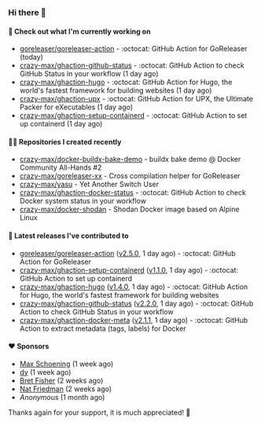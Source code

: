 ### Hi there 👋

#### 👷 Check out what I'm currently working on

- [goreleaser/goreleaser-action](https://github.com/goreleaser/goreleaser-action) - :octocat: GitHub Action for GoReleaser (today)
- [crazy-max/ghaction-github-status](https://github.com/crazy-max/ghaction-github-status) - :octocat: GitHub Action to check GitHub Status in your workflow (1 day ago)
- [crazy-max/ghaction-hugo](https://github.com/crazy-max/ghaction-hugo) - :octocat: GitHub Action for Hugo, the world&#39;s fastest framework for building websites (1 day ago)
- [crazy-max/ghaction-upx](https://github.com/crazy-max/ghaction-upx) - :octocat: GitHub Action for UPX, the Ultimate Packer for eXecutables (1 day ago)
- [crazy-max/ghaction-setup-containerd](https://github.com/crazy-max/ghaction-setup-containerd) - :octocat: GitHub Action to set up containerd (1 day ago)

#### 👨‍💻 Repositories I created recently

- [crazy-max/docker-buildx-bake-demo](https://github.com/crazy-max/docker-buildx-bake-demo) - buildx bake demo @ Docker Community All-Hands #2
- [crazy-max/goreleaser-xx](https://github.com/crazy-max/goreleaser-xx) - Cross compilation helper for GoReleaser
- [crazy-max/yasu](https://github.com/crazy-max/yasu) - Yet Another Switch User
- [crazy-max/ghaction-docker-status](https://github.com/crazy-max/ghaction-docker-status) - :octocat: GitHub Action to check Docker system status in your workflow
- [crazy-max/docker-shodan](https://github.com/crazy-max/docker-shodan) - Shodan Docker image based on Alpine Linux

#### 🚀 Latest releases I've contributed to

- [goreleaser/goreleaser-action](https://github.com/goreleaser/goreleaser-action) ([v2.5.0](https://github.com/goreleaser/goreleaser-action/releases/tag/v2.5.0), 1 day ago) - :octocat: GitHub Action for GoReleaser
- [crazy-max/ghaction-setup-containerd](https://github.com/crazy-max/ghaction-setup-containerd) ([v1.1.0](https://github.com/crazy-max/ghaction-setup-containerd/releases/tag/v1.1.0), 1 day ago) - :octocat: GitHub Action to set up containerd
- [crazy-max/ghaction-hugo](https://github.com/crazy-max/ghaction-hugo) ([v1.4.0](https://github.com/crazy-max/ghaction-hugo/releases/tag/v1.4.0), 1 day ago) - :octocat: GitHub Action for Hugo, the world&#39;s fastest framework for building websites
- [crazy-max/ghaction-github-status](https://github.com/crazy-max/ghaction-github-status) ([v2.2.0](https://github.com/crazy-max/ghaction-github-status/releases/tag/v2.2.0), 1 day ago) - :octocat: GitHub Action to check GitHub Status in your workflow
- [crazy-max/ghaction-docker-meta](https://github.com/crazy-max/ghaction-docker-meta) ([v2.1.1](https://github.com/crazy-max/ghaction-docker-meta/releases/tag/v2.1.1), 1 day ago) - :octocat: GitHub Action to extract metadata (tags, labels) for Docker

#### ❤️ Sponsors
- [Max Schoening](https://github.com/max) (1 week ago)
- [dy](https://github.com/dyipon) (1 week ago)
- [Bret Fisher](https://github.com/BretFisher) (2 weeks ago)
- [Nat Friedman](https://github.com/nat) (2 weeks ago)
- _Anonymous_ (1 month ago)

Thanks again for your support, it is much appreciated! 🙏
